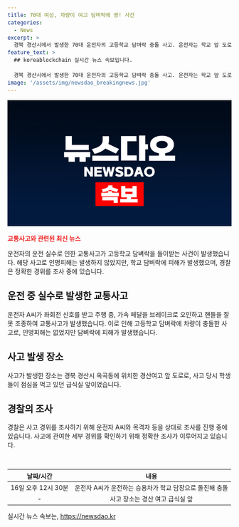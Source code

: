 ```yaml
---
title: 70대 여성, 차량이 여고 담벼락에 쾅! 사건
categories:
  - News
excerpt: >
  경북 경산시에서 발생한 70대 운전자의 고등학교 담벼락 충돌 사고. 운전자는 학교 앞 도로에서 운전 중 가속 페달을 브레이크로 오인하고 핸들을 잘못 조종해 사고가 발생했다고 진술했다. 인명피해는 없었지만, 차량과 학교 담벼락에 피해가 발생했다. 경찰은 정확한 경위를 조사 중이다. (150자)
feature_text: >
  ## koreablockchain 실시간 뉴스 속보입니다.

  경북 경산시에서 발생한 70대 운전자의 고등학교 담벼락 충돌 사고. 운전자는 학교 앞 도로에서 운전 중 가속 페달을 브레이크로 오인하고 핸들을 잘못 조종해 사고가 발생했다고 진술했다. 인명피해는 없었지만, 차량과 학교 담벼락에 피해가 발생했다. 경찰은 정확한 경위를 조사 중이다. (150자)
image: '/assets/img/newsdao_breakingnews.jpg'
---
```


<p><img src="/assets/img/newsdao_breakingnews.jpg" alt="koreablockchain 속보" /></p>

<p><b><span style="color: #ee2323;">교통사고와 관련된 최신 뉴스</span></b></p>

<p>운전자의 운전 실수로 인한 교통사고가 고등학교 담벼락을 들이받는 사건이 발생했습니다. 해당 사고로 인명피해는 발생하지 않았지만, 학교 담벼락에 피해가 발생했으며, 경찰은 정확한 경위를 조사 중에 있습니다.</p>

<h2 data-ke-size="size26">운전 중 실수로 발생한 교통사고</h2>

<p>운전자 A씨가 좌회전 신호를 받고 주행 중, 가속 페달을 브레이크로 오인하고 핸들을 잘못 조종하여 교통사고가 발생했습니다. 이로 인해 고등학교 담벼락에 차량이 충돌한 사고로, 인명피해는 없었지만 담벼락에 피해가 발생했습니다.</p>

<h2 data-ke-size="size26">사고 발생 장소</h2>

<p>사고가 발생한 장소는 경북 경산시 옥곡동에 위치한 경산여고 앞 도로로, 사고 당시 학생들이 점심을 먹고 있던 급식실 앞이었습니다. </p>

<h2 data-ke-size="size26">경찰의 조사</h2>

<p>경찰은 사고 경위를 조사하기 위해 운전자 A씨와 목격자 등을 상대로 조사를 진행 중에 있습니다. 사고에 관여한 세부 경위를 확인하기 위해 정확한 조사가 이루어지고 있습니다. </p>

<p data-ke-size="size16">&nbsp;</p>

<table>
    <thead>
        <tr>
            <th style="text-align: center;">날짜/시간</th>
            <th style="text-align: center;">내용</th>
        </tr>
    </thead>
    <tbody>
        <tr>
            <td style="text-align: center;">16일 오후 12시 30분</td>
            <td style="text-align: center;">운전자 A씨가 운전하는 승용차가 학교 담장으로 돌진해 충돌</td>
        </tr>
        <tr>
            <td style="text-align: center;">-</td>
            <td style="text-align: center;">사고 장소는 경산 여고 급식실 앞</td>
        </tr>
    </tbody>
</table>
실시간 뉴스 속보는, <a href="https://newsdao.kr" rel="dofollow">https://newsdao.kr</a>


